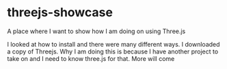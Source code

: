 # threejs-showcase
A place where I want to show how I am doing on using Three.js 

I looked at how to install and there were many different ways. I downloaded a copy of Threejs.
Why I am doing this is because I have another project to take on and I need to know three.js for that. More will come
